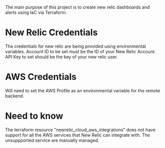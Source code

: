 The main purpose of this project is to create new relic dashboards and alerts using IaC via Terraform.

# New Relic Credentials 
The credentials for new relic are being provided using environmental  variables. 
Account ID to be set must be the ID of your New Relic Account.
API Key to set should be the key of your new relic user.

# AWS Credentials
Will need to set the AWS Profile as an environmental variable for the remote backend.

# Need to know
The terraform resource "newrelic_cloud_aws_integrations" does not have support for all the AWS services that New Relic can integrate with. 
The unsuppported service are manually managed.